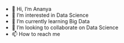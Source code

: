 - 👋 Hi, I’m Ananya
- 👀 I’m interested in Data Science
- 🌱 I’m currently learning Big Data
- 💞️ I’m looking to collaborate on Data Science
- 📫 How to reach me 

<!---
Ananya943/Ananya943 is a ✨ special ✨ repository because its `README.md` (this file) appears on your GitHub profile.
You can click the Preview link to take a look at your changes.
--->
